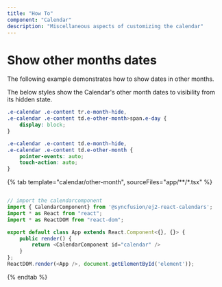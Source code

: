 ```yaml
---
title: "How To"
component: "Calendar"
description: "Miscellaneous aspects of customizing the calendar"
---
```


# Show other months dates

The following example demonstrates how to show dates in other months.

The below styles show the Calendar's other month dates to visibility from its hidden state.

```css
.e-calendar .e-content tr.e-month-hide,
.e-calendar .e-content td.e-other-month>span.e-day {
    display: block;
}

.e-calendar .e-content td.e-month-hide,
.e-calendar .e-content td.e-other-month {
    pointer-events: auto;
    touch-action: auto;
}
```

{% tab template="calendar/other-month", sourceFiles="app/**/*.tsx" %}

```typescript

// import the calendarcomponent
import { CalendarComponent} from '@syncfusion/ej2-react-calendars';
import * as React from "react";
import * as ReactDOM from "react-dom";

export default class App extends React.Component<{}, {}> {
    public render() {
        return <CalendarComponent id="calendar" />
    }
};
ReactDOM.render(<App />, document.getElementById('element'));

```

{% endtab %}
